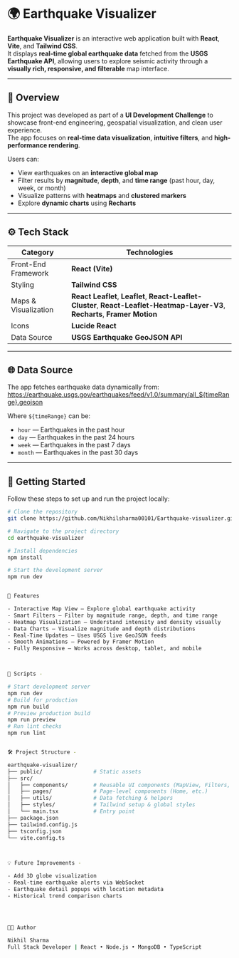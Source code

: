 # 🌍 Earthquake Visualizer

**Earthquake Visualizer** is an interactive web application built with **React**, **Vite**, and **Tailwind CSS**.  
It displays **real-time global earthquake data** fetched from the **USGS Earthquake API**, allowing users to explore seismic activity through a **visually rich, responsive, and filterable** map interface.

---

## 🧭 Overview

This project was developed as part of a **UI Development Challenge** to showcase front-end engineering, geospatial visualization, and clean user experience.  
The app focuses on **real-time data visualization**, **intuitive filters**, and **high-performance rendering**.

Users can:
- View earthquakes on an **interactive global map**
- Filter results by **magnitude**, **depth**, and **time range** (past hour, day, week, or month)
- Visualize patterns with **heatmaps** and **clustered markers**
- Explore **dynamic charts** using **Recharts**

---

## ⚙️ Tech Stack

| Category | Technologies |
|-----------|---------------|
| Front-End Framework | **React (Vite)** |
| Styling | **Tailwind CSS** |
| Maps & Visualization | **React Leaflet**, **Leaflet**, **React-Leaflet-Cluster**, **React-Leaflet-Heatmap-Layer-V3**, **Recharts**, **Framer Motion** |
| Icons | **Lucide React** |
| Data Source | **USGS Earthquake GeoJSON API** |

---

## 🌐 Data Source

The app fetches earthquake data dynamically from:  
https://earthquake.usgs.gov/earthquakes/feed/v1.0/summary/all_${timeRange}.geojson



Where `${timeRange}` can be:
- `hour` — Earthquakes in the past hour  
- `day` — Earthquakes in the past 24 hours  
- `week` — Earthquakes in the past 7 days  
- `month` — Earthquakes in the past 30 days  

---

## 🚀 Getting Started

Follow these steps to set up and run the project locally:

```bash
# Clone the repository
git clone https://github.com/Nikhilsharma00101/Earthquake-visualizer.git

# Navigate to the project directory
cd earthquake-visualizer

# Install dependencies
npm install

# Start the development server
npm run dev


🧩 Features

- Interactive Map View — Explore global earthquake activity
- Smart Filters — Filter by magnitude range, depth, and time range
- Heatmap Visualization — Understand intensity and density visually
- Data Charts — Visualize magnitude and depth distributions
- Real-Time Updates — Uses USGS live GeoJSON feeds
- Smooth Animations — Powered by Framer Motion
- Fully Responsive — Works across desktop, tablet, and mobile



🧪 Scripts -

# Start development server
npm run dev
# Build for production
npm run build
# Preview production build
npm run preview
# Run lint checks
npm run lint


🛠️ Project Structure -

earthquake-visualizer/
├── public/                # Static assets
├── src/
│   ├── components/        # Reusable UI components (MapView, Filters, Charts)
│   ├── pages/             # Page-level components (Home, etc.)
│   ├── utils/             # Data fetching & helpers
│   ├── styles/            # Tailwind setup & global styles
│   └── main.tsx           # Entry point
├── package.json
├── tailwind.config.js
├── tsconfig.json
└── vite.config.ts



💡 Future Improvements - 

- Add 3D globe visualization
- Real-time earthquake alerts via WebSocket
- Earthquake detail popups with location metadata
- Historical trend comparison charts




🧑‍💻 Author

Nikhil Sharma
Full Stack Developer | React • Node.js • MongoDB • TypeScript